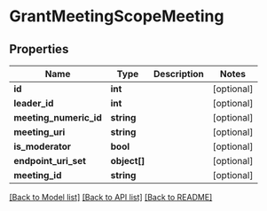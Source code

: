 # GrantMeetingScopeMeeting

## Properties
Name | Type | Description | Notes
------------ | ------------- | ------------- | -------------
**id** | **int** |  | [optional] 
**leader_id** | **int** |  | [optional] 
**meeting_numeric_id** | **string** |  | [optional] 
**meeting_uri** | **string** |  | [optional] 
**is_moderator** | **bool** |  | [optional] 
**endpoint_uri_set** | **object[]** |  | [optional] 
**meeting_id** | **string** |  | [optional] 

[[Back to Model list]](../README.md#documentation-for-models) [[Back to API list]](../README.md#documentation-for-api-endpoints) [[Back to README]](../README.md)


